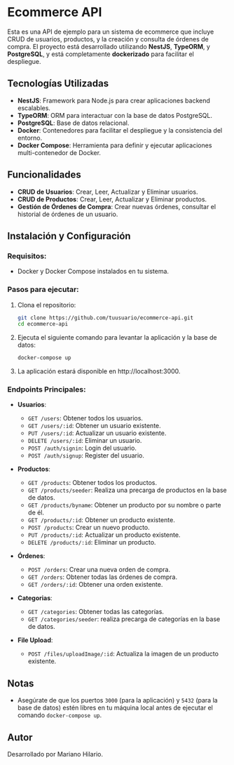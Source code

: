 # Ecommerce API

Esta es una API de ejemplo para un sistema de ecommerce que incluye CRUD de usuarios, productos, y la creación y consulta de órdenes de compra. El proyecto está desarrollado utilizando **NestJS**, **TypeORM**, y **PostgreSQL**, y está completamente **dockerizado** para facilitar el despliegue.

## Tecnologías Utilizadas

- **NestJS**: Framework para Node.js para crear aplicaciones backend escalables.
- **TypeORM**: ORM para interactuar con la base de datos PostgreSQL.
- **PostgreSQL**: Base de datos relacional.
- **Docker**: Contenedores para facilitar el despliegue y la consistencia del entorno.
- **Docker Compose**: Herramienta para definir y ejecutar aplicaciones multi-contenedor de Docker.

## Funcionalidades

- **CRUD de Usuarios**: Crear, Leer, Actualizar y Eliminar usuarios.
- **CRUD de Productos**: Crear, Leer, Actualizar y Eliminar productos.
- **Gestión de Órdenes de Compra**: Crear nuevas órdenes, consultar el historial de órdenes de un usuario.

## Instalación y Configuración

### Requisitos:
- Docker y Docker Compose instalados en tu sistema.

### Pasos para ejecutar:

1. Clona el repositorio:

    ```bash
    git clone https://github.com/tuusuario/ecommerce-api.git
    cd ecommerce-api
    ```


2. Ejecuta el siguiente comando para levantar la aplicación y la base de datos:

    ```bash
    docker-compose up
    ```


3. La aplicación estará disponible en http://localhost:3000.


### Endpoints Principales:

- **Usuarios**:

  - `GET /users`: Obtener todos los usuarios.
  - `GET /users/:id`: Obtener un usuario existente.
  - `PUT /users/:id`: Actualizar un usuario existente.
  - `DELETE /users/:id`: Eliminar un usuario.
  - `POST /auth/signin`: Login del usuario.
  - `POST /auth/signup`: Register del usuario.

- **Productos**:

  - `GET /products`: Obtener todos los productos.
  - `GET /products/seeder`: Realiza una precarga de productos en la base de datos.
  - `GET /products/byname`: Obtener un producto por su nombre o parte de él.
  - `GET /products/:id`: Obtener un producto existente.
  - `POST /products`: Crear un nuevo producto.
  - `PUT /products/:id`: Actualizar un producto existente.
  - `DELETE /products/:id`: Eliminar un producto.

- **Órdenes**:

  - `POST /orders`: Crear una nueva orden de compra.
  - `GET /orders`: Obtener todas las órdenes de compra.
  - `GET /orders/:id`: Obtener una orden existente.

- **Categorias**:
  - `GET /categories`: Obtener todas las categorías.
  - `GET /categories/seeder`: realiza precarga de categorías en la base de datos.

- **File Upload**:
  - `POST /files/uploadImage/:id`: Actualiza la imagen de un producto existente.


## Notas

- Asegúrate de que los puertos `3000` (para la aplicación) y `5432` (para la base de datos) estén libres en tu máquina local antes de ejecutar el comando `docker-compose up`.


## Autor

Desarrollado por Mariano Hilario.
